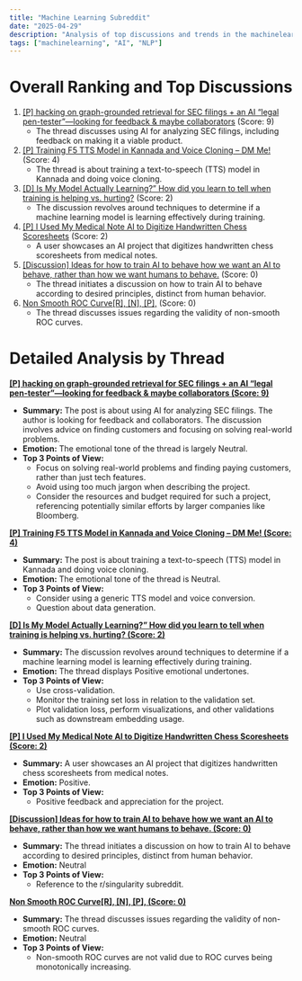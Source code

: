 ```yaml
---
title: "Machine Learning Subreddit"
date: "2025-04-29"
description: "Analysis of top discussions and trends in the machinelearning subreddit"
tags: ["machinelearning", "AI", "NLP"]
---
```


# Overall Ranking and Top Discussions
1.  [[P] hacking on graph-grounded retrieval for SEC filings + an AI “legal pen-tester”—looking for feedback & maybe collaborators](https://www.reddit.com/r/MachineLearning/comments/1kag8w2/p_hacking_on_graphgrounded_retrieval_for_sec/) (Score: 9)
    *   The thread discusses using AI for analyzing SEC filings, including feedback on making it a viable product.
2.  [[P] Training F5 TTS Model in Kannada and Voice Cloning – DM Me!](https://www.reddit.com/r/MachineLearning/comments/1kaf15w/p_training_f5_tts_model_in_kannada_and_voice/) (Score: 4)
    *   The thread is about training a text-to-speech (TTS) model in Kannada and doing voice cloning.
3.  [[D] Is My Model Actually Learning?” How did you learn to tell when training is helping vs. hurting?](https://www.reddit.com/r/MachineLearning/comments/1kar6ro/d_is_my_model_actually_learning_how_did_you_learn/) (Score: 2)
    *   The discussion revolves around techniques to determine if a machine learning model is learning effectively during training.
4.  [[P] I Used My Medical Note AI to Digitize Handwritten Chess Scoresheets](https://www.reddit.com/gallery/1kav9ga) (Score: 2)
    *   A user showcases an AI project that digitizes handwritten chess scoresheets from medical notes.
5.  [[Discussion] Ideas for how to train AI to behave how we want an AI to behave, rather than how we want humans to behave.](https://www.reddit.com/r/MachineLearning/comments/1kafuuj/discussion_ideas_for_how_to_train_ai_to_behave/) (Score: 0)
    *   The thread initiates a discussion on how to train AI to behave according to desired principles, distinct from human behavior.
6.  [Non Smooth ROC Curve[R], [N], [P],](https://www.reddit.com/r/MachineLearning/comments/1kam9t2/non_smooth_roc_curver_n_p/) (Score: 0)
    *   The thread discusses issues regarding the validity of non-smooth ROC curves.

# Detailed Analysis by Thread
**[[P] hacking on graph-grounded retrieval for SEC filings + an AI “legal pen-tester”—looking for feedback & maybe collaborators (Score: 9)](https://www.reddit.com/r/MachineLearning/comments/1kag8w2/p_hacking_on_graphgrounded_retrieval_for_sec/)**
*  **Summary:** The post is about using AI for analyzing SEC filings. The author is looking for feedback and collaborators. The discussion involves advice on finding customers and focusing on solving real-world problems.
*  **Emotion:** The emotional tone of the thread is largely Neutral.
*  **Top 3 Points of View:**
    *   Focus on solving real-world problems and finding paying customers, rather than just tech features.
    *   Avoid using too much jargon when describing the project.
    *   Consider the resources and budget required for such a project, referencing potentially similar efforts by larger companies like Bloomberg.

**[[P] Training F5 TTS Model in Kannada and Voice Cloning – DM Me! (Score: 4)](https://www.reddit.com/r/MachineLearning/comments/1kaf15w/p_training_f5_tts_model_in_kannada_and_voice/)**
*  **Summary:** The post is about training a text-to-speech (TTS) model in Kannada and doing voice cloning.
*  **Emotion:** The emotional tone of the thread is Neutral.
*  **Top 3 Points of View:**
    *   Consider using a generic TTS model and voice conversion.
    *   Question about data generation.

**[[D] Is My Model Actually Learning?” How did you learn to tell when training is helping vs. hurting? (Score: 2)](https://www.reddit.com/r/MachineLearning/comments/1kar6ro/d_is_my_model_actually_learning_how_did_you_learn/)**
*  **Summary:** The discussion revolves around techniques to determine if a machine learning model is learning effectively during training.
*  **Emotion:** The thread displays Positive emotional undertones.
*  **Top 3 Points of View:**
    *   Use cross-validation.
    *   Monitor the training set loss in relation to the validation set.
    *   Plot validation loss, perform visualizations, and other validations such as downstream embedding usage.

**[[P] I Used My Medical Note AI to Digitize Handwritten Chess Scoresheets (Score: 2)](https://www.reddit.com/gallery/1kav9ga)**
*  **Summary:** A user showcases an AI project that digitizes handwritten chess scoresheets from medical notes.
*  **Emotion:** Positive.
*  **Top 3 Points of View:**
    *   Positive feedback and appreciation for the project.

**[[Discussion] Ideas for how to train AI to behave how we want an AI to behave, rather than how we want humans to behave. (Score: 0)](https://www.reddit.com/r/MachineLearning/comments/1kafuuj/discussion_ideas_for_how_to_train_ai_to_behave/)**
*  **Summary:** The thread initiates a discussion on how to train AI to behave according to desired principles, distinct from human behavior.
*  **Emotion:** Neutral
*  **Top 3 Points of View:**
    *   Reference to the r/singularity subreddit.

**[Non Smooth ROC Curve[R], [N], [P], (Score: 0)](https://www.reddit.com/r/MachineLearning/comments/1kam9t2/non_smooth_roc_curver_n_p/)**
*  **Summary:** The thread discusses issues regarding the validity of non-smooth ROC curves.
*  **Emotion:** Neutral
*  **Top 3 Points of View:**
    *   Non-smooth ROC curves are not valid due to ROC curves being monotonically increasing.

